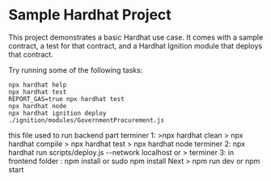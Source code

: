 # Sample Hardhat Project

This project demonstrates a basic Hardhat use case. It comes with a sample contract, a test for that contract, and a Hardhat Ignition module that deploys that contract.

Try running some of the following tasks:

```shell
npx hardhat help
npx hardhat test
REPORT_GAS=true npx hardhat test
npx hardhat node
npx hardhat ignition deploy ./ignition/modules/GovernmentProcurement.js
```
this file used to run backend part 
terminer 1:  >npx hardhat clean > npx hardhat compile > npx hardhat test   > npx hardhat node
terminer 2:   npx hardhat run scripts/deploy.js --network localhost or  > 
terminer 3: in frontend folder : npm install or sudo npm install  Next  > npm run dev or npm start


